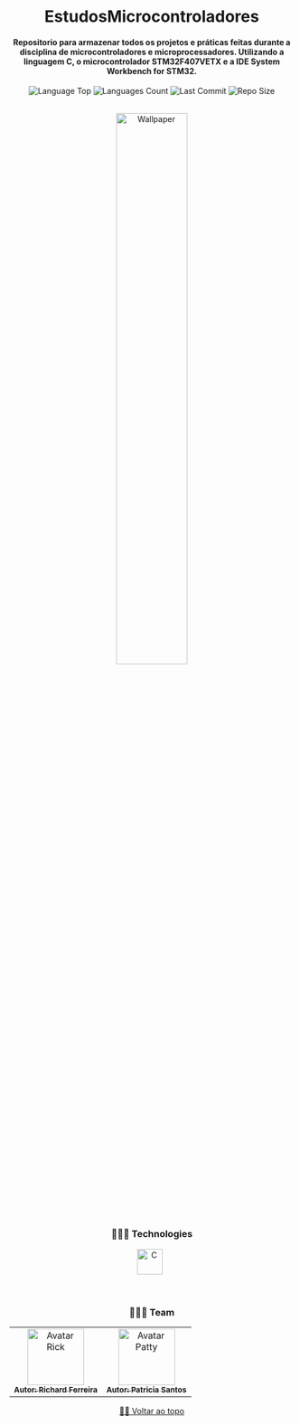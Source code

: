 <div align="center">
   
   
   
   
# EstudosMicrocontroladores   
  
<h4> Repositorio para armazenar todos os projetos e práticas feitas durante a disciplina de microcontroladores e microprocessadores. Utilizando a linguagem C, o microcontrolador STM32F407VETX e a IDE System Workbench for STM32.
</h4>    
  
<p>
<!-- Image Shields -->
<img  alt="Language Top"  src="https://img.shields.io/github/languages/top/RickFerreira/EstudosMicrocontroladores">
<img  alt="Languages Count"  src="https://img.shields.io/github/languages/count/RickFerreira/EstudosMicrocontroladores">
<img  alt="Last Commit"  src="https://img.shields.io/github/last-commit/RickFerreira/EstudosMicrocontroladores">
<img  alt="Repo Size"  src="https://img.shields.io/github/repo-size/RickFerreira/EstudosMicrocontroladores">
</a>
</p>
<br>

<img  alt="Wallpaper"  src="https://media.discordapp.net/attachments/970384663942168626/971092832020467732/456498.jpg?width=815&height=458" width="50%">

<br> 

### 👨🏻‍💻 Technologies

<img src="https://cdn.icon-icons.com/icons2/2415/PNG/512/c_original_logo_icon_146611.png" alt="C" width="45"> &nbsp;

<br>

### 👨🏻‍💻 Team

<table>
  <tr>
    <td align="center">
      <a href="https://github.com/RickFerreira">
        <img src="https://avatars.githubusercontent.com/u/40415279?v=4" width="100px;" alt="Avatar Rick"/><br>
        <sub>
          <b>Autor: Richard Ferreira</b>
        </sub>
      </a>
    </td>
        <td align="center">
      <a href="https://github.com/Patricia-Santos">
        <img src="https://avatars.githubusercontent.com/u/54537516?v=4" width="100px;" alt="Avatar Patty"/><br>
        <sub>
          <b>Autor: Patricia Santos</b>
        </sub>
      </a>
    </td>
  </tr>
</table>

[☝🏽 Voltar ao topo](#EstudosMicrocontroladores )<br>


</div>
